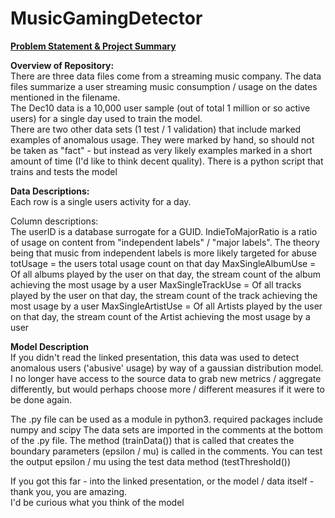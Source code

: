 # MusicGamingDetector

[**Problem Statement & Project Summary**](https://docs.google.com/presentation/d/15OxRR7H1gkSy3UKbzwC-6b90n9tONWeCWuAs_4Wf42I/edit#slide=id.g99f8faf5dc_0_93)

**Overview of Repository:**\
There are three data files come from a streaming music company.  The data files summarize a user streaming music consumption / usage on the dates mentioned in the filename.  
The Dec10 data is a 10,000 user sample (out of total 1 million or so active users) for a single day used to train the model.  
There are two other data sets (1 test / 1 validation) that include marked examples of anomalous usage. 
They were marked by hand, so should not be taken as "fact" - but instead as very likely examples marked in a short amount of time (I'd like to think decent quality).
There is a python script that trains and tests the model

**Data Descriptions:**\
Each row is a single users activity for a day.

Column descriptions:\
The userID is a database surrogate for a GUID.
IndieToMajorRatio is a ratio of usage on content from "independent labels" / "major labels".  The theory being that music from independent labels
is more likely targeted for abuse
totUsage = the users total usage count on that day 
MaxSingleAlbumUse = Of all albums played by the user on that day, the stream count of the album achieving the most usage by a user
MaxSingleTrackUse = Of all tracks played by the user on that day, the stream count of the track achieving the most usage by a user
MaxSingleArtistUse = Of all Artists played by the user on that day, the stream count of the Artist achieving the most usage by a user

**Model Description**\
If you didn't read the linked presentation, this data was used to detect anomalous users ('abusive' usage) by way of a gaussian distribution model.
I no longer have access to the source data to grab new metrics / aggregate differently, but would perhaps choose more / different measures if it were to be done again.

The .py file can be used as a module in python3.
required packages include numpy and scipy
The data sets are imported in the comments at the bottom of the .py file.
The method (trainData()) that is called that creates the boundary parameters (epsilon / mu)  is called in the comments.
You can test the output epsilon / mu using the test data method (testThreshold())

If you got this far - into the linked presentation, or the model / data itself - thank you, you are amazing.  
I'd be curious what you think of the model
